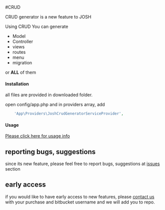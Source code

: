 #CRUD

CRUD generator is a new feature to JOSH

Using CRUD You can generate

* Model
* Controller
* views
* routes
* menu
* migration

or **ALL** of them

#### Installation

all files are provided in downloaded folder.

open config/app.php and in providers array, add
````php
    'App\Providers\JoshCrudGeneratorServiceProvider',
````



#### Usage

[Please click here for usage info](http://lorvent.gitbooks.io/josh/content/crud.html)


## reporting bugs, suggestions

since its new feature, please feel free to report bugs, suggestions at [issues](https://bitbucket.org/lorvent/josh_laravel51/issues) section

## early access

if you would like to have early access to new features, please [contact us](http://codecanyon.net/user/jyostna#contact) with your purchase and bitbucket username and we will add you to repo.
